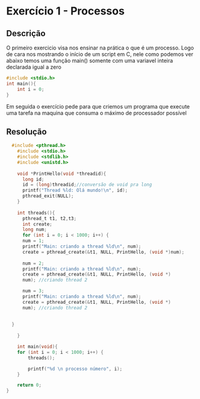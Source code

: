# Exercício 1 - Processos

## Descrição

O primeiro exercicio visa nos ensinar na prática o que é um processo. Logo de cara nos mostrando o início de um script em C, nele como podemos ver abaixo 
temos uma função main() somente com uma variavel inteira declarada igual a zero
~~~c
#include <stdio.h>
int main(){
    int i = 0;
}
~~~
Em seguida o exercício pede para que criemos um programa que execute uma tarefa na maquina que consuma o máximo de processador possível

## Resolução


~~~c
  #include <pthread.h>
    #include <stdio.h>
    #include <stdlib.h>
    #include <unistd.h>
     
    void *PrintHello(void *threadid){
      long id;
      id = (long)threadid;//conversão de void pra long
      printf("Thread %ld: Olá mundo!\n", id);
      pthread_exit(NULL); 
    }
     
    int threads(){
      pthread_t t1, t2,t3; 
      int create; 
      long num; 
      for (int i = 0; i < 1000; i++) {
      num = 1;
      printf("Main: criando a thread %ld\n", num);
      create = pthread_create(&t1, NULL, PrintHello, (void *)num); 
        
      num = 2;
      printf("Main: criando a thread %ld\n", num);
      create = pthread_create(&t1, NULL, PrintHello, (void *)
      num); //criando thread 2

      num = 3;
      printf("Main: criando a thread %ld\n", num);
      create = pthread_create(&t1, NULL, PrintHello, (void *)
      num); //criando thread 2        
             
    
  }
           
    }

    int main(void){
    for (int i = 0; i < 1000; i++) {
        threads();

        printf("%d \n processo número", i);
    }

    return 0;
}

~~~


